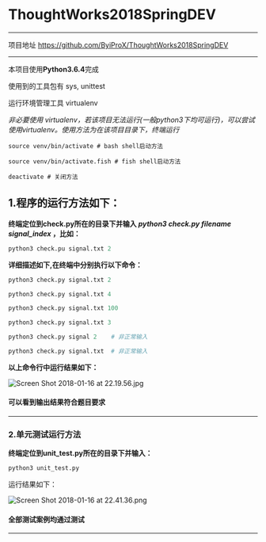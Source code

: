 # ThoughtWorks2018SpringDEV
---
项目地址
https://github.com/ByiProX/ThoughtWorks2018SpringDEV

---
本项目使用**Python3.6.4**完成

使用到的工具包有 sys, unittest

运行环境管理工具 virtualenv

*非必要使用 virtualenv，若该项目无法运行(一般python3下均可运行)，可以尝试使用virtualenv。使用方法为在该项目目录下，终端运行*

```python3
source venv/bin/activate # bash shell启动方法

source venv/bin/activate.fish # fish shell启动方法

deactivate # 关闭方法

```


## 1.程序的运行方法如下：
**终端定位到check.py所在的目录下并输入 *python3 check.py filename signal_index* ，比如：**
```python
python3 check.pu signal.txt 2
```


**详细描述如下,在终端中分别执行以下命令：**

```python
python3 check.py signal.txt 2

python3 check.py signal.txt 4

python3 check.py signal.txt 100

python3 check.py signal.txt 3

python3 check.py signal 2    # 非正常输入

python3 check.py signal.txt  # 非正常输入

```

**以上命令行中运行结果如下：**

![Screen Shot 2018-01-16 at 22.19.56.jpg](http://upload-images.jianshu.io/upload_images/2952111-e89d2da94a0e50d7.jpg?imageMogr2/auto-orient/strip%7CimageView2/2/w/1240)


#### 可以看到输出结果符合题目要求 ####

---

### 2.单元测试运行方法

**终端定位到unit_test.py所在的目录下并输入：**
```python
python3 unit_test.py
```
运行结果如下：

![Screen Shot 2018-01-16 at 22.41.36.png](http://upload-images.jianshu.io/upload_images/2952111-d6a8538150835484.png?imageMogr2/auto-orient/strip%7CimageView2/2/w/1240)

#### 全部测试案例均通过测试

---
